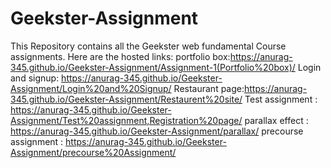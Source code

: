 # Geekster-Assignment
This Repository contains all the Geekster web fundamental Course assignments.
Here are the hosted links:
portfolio box:https://anurag-345.github.io/Geekster-Assignment/Assignment-1(Portfolio%20box)/
Login and signup: https://anurag-345.github.io/Geekster-Assignment/Login%20and%20Signup/
Restaurant page:https://anurag-345.github.io/Geekster-Assignment/Restaurent%20site/
Test assignment : https://anurag-345.github.io/Geekster-Assignment/Test%20assignment,Registration%20page/
parallax effect : https://anurag-345.github.io/Geekster-Assignment/parallax/
precourse assignment : https://anurag-345.github.io/Geekster-Assignment/precourse%20Assignment/
